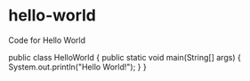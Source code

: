 # hello-world
Code for Hello World

public class HelloWorld {
   public static void main(String[] args) {
     System.out.println("Hello World!");
   }
}

